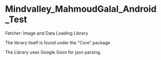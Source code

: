# Mindvalley_MahmoudGalal_Android_Test
Fetcher: Image and Data Loading Library

The library itself is found under the "Core" package

The Library uses Google Gson for json parsing.

